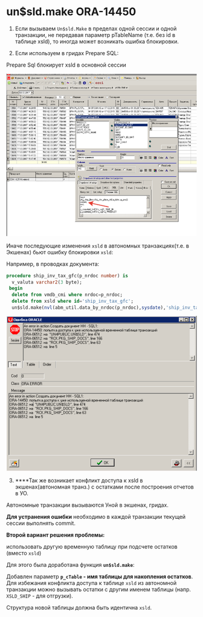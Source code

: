 # un$sld.make ORA-14450

1. Если вызываем `Un$sld.Make` в пределах одной сессии и одной транзакции, не передавая параметр pTableName \(т.е. без id в таблице xsld\), то иногда может возникать ошибка блокировки.

2. Если используем в гридах Prepare SQL:

Prepare Sql блокирует xsld в основной сессии

![](../../../.gitbook/assets/unsldmake1.png)

Иначе последующие изменения `xsld` в автономных транзакциях\(т.е. в Экшенах\) бьют ошибку блокировки `xsld`:

Например, в проводках документа:

```sql
procedure ship_inv_tax_gfc(p_nrdoc number) is
  v_valuta varchar2(3 byte);
 begin  
  delete from vmdb_cmi where nrdoc=p_nrdoc;
  delete from xsld where id='ship_inv_tax_gfc';
  un$sld.make(nvl(abm_util.data_by_nrdoc(p_nrdoc),sysdate),'ship_inv_tax_gfc','ACDE12','2131');
```

![](../../../.gitbook/assets/unsldmake2.png)

3. ****Так же возникает конфликт доступа к xsld в экшенах\(автономная транз.\) с остатками после построения отчетов в УО.

Автономные транзакции вызываются Уной в экшенах, гридах.

**Для устранения ошибки** необходимо в каждой транзакции текущей сессии выполнять commit.

**Второй вариант решения проблемы:**

использовать другую временную таблицу при подсчете остатков \(вместо `xsld`\)

Для этого была доработана функция **`un$sld.make`**:

Добавлен параметр **`p_cTable` - имя таблицы для накопления остатков**.  
Для избежания конфликта доступа к таблице `xsld` из автономной транзакции можно вызывать остатки с другим именем таблицы \(напр. `XSLD_SHIP` - для отгрузки\).

Структура новой таблицы должна быть идентична `xsld`.

